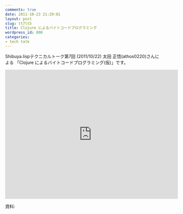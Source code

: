 ```yaml
---
comments: true
date: 2011-10-23 21:29:01
layout: post
slug: tt7lt5
title: Clojure によるバイトコードプログラミング
wordpress_id: 800
categories:
- tech talk
---
```


Shibuya.lispテクニカルトーク第7回 (2011/10/22) 太田 正悟(athos0220)さんによる
「Clojure によるバイトコードプログラミング(仮)」です。

<iframe width="560" height="420" src="http://www.youtube.com/embed/OXBlKUpM_Bs" frameborder="0" allowfullscreen="allowfullscreen"></iframe>

資料:
